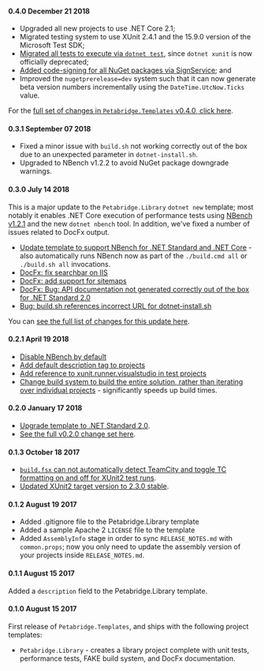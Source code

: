 #### 0.4.0 December 21 2018 ####
* Upgraded all new projects to use .NET Core 2.1;
* Migrated testing system to use XUnit 2.4.1 and the 15.9.0 version of the Microsoft Test SDK;
* [Migrated all tests to execute via `dotnet test`](https://github.com/petabridge/petabridge-dotnet-new/pull/73), since `dotnet xunit` is now officially deprecated;
* [Added code-signing for all NuGet packages via SignService](https://github.com/petabridge/petabridge-dotnet-new/issues/72); and
* Improved the `nugetprerelease=dev` system such that it can now generate beta version numbers incrementally using the `DateTime.UtcNow.Ticks` value.

For the [full set of changes in `Petabridge.Templates` v0.4.0, click here](https://github.com/petabridge/petabridge-dotnet-new/milestone/4).

#### 0.3.1 September 07 2018 ####
* Fixed a minor issue with `build.sh` not working correctly out of the box due to an unexpected parameter in `dotnet-install.sh`.
* Upgraded to NBench v1.2.2 to avoid NuGet package downgrade warnings.

#### 0.3.0 July 14 2018 ####
This is a major update to the `Petabridge.Library` `dotnet new` template; most notably it enables .NET Core execution of performance tests using [NBench v1.2.1](https://github.com/petabridge/NBench#running-nbench-tests-with-dotnet-nbench) and the new `dotnet nbench` tool. In addition, we've fixed a number of issues related to DocFx output.

* [Update template to support NBench for .NET Standard and .NET Core](https://github.com/petabridge/petabridge-dotnet-new/issues/24) - also automatically runs NBench now as part of the `./build.cmd all` or `./build.sh all` invocations.
* [DocFx: fix searchbar on IIS](https://github.com/petabridge/petabridge-dotnet-new/issues/54)
* [DocFx: add support for sitemaps](https://github.com/petabridge/petabridge-dotnet-new/issues/47)
* [DocFx: Bug: API documentation not generated correctly out of the box for .NET Standard 2.0](https://github.com/petabridge/petabridge-dotnet-new/issues/36)
* [Bug: build.sh references incorrect URL for dotnet-install.sh](https://github.com/petabridge/petabridge-dotnet-new/issues/51)

You can [see the full list of changes for this update here](https://github.com/petabridge/petabridge-dotnet-new/milestone/2).

#### 0.2.1 April 19 2018 ####
* [Disable NBench by default](https://github.com/petabridge/petabridge-dotnet-new/pull/41)
* [Add default description tag to projects](https://github.com/petabridge/petabridge-dotnet-new/issues/33)
* [Add reference to xunit.runner.visualstudio in test projects](https://github.com/petabridge/petabridge-dotnet-new/issues/32)
* [Change build system to build the entire solution, rather than iterating over individual projects](https://github.com/petabridge/petabridge-dotnet-new/issues/31) - significantly speeds up build times.

#### 0.2.0 January 17 2018 ####
* [Upgrade template to .NET Standard 2.0](https://github.com/petabridge/petabridge-dotnet-new/issues/28).
* [See the full v0.2.0 change set here](https://github.com/petabridge/petabridge-dotnet-new/milestone/1).

#### 0.1.3 October 18 2017 ####
* [`build.fsx` can not automatically detect TeamCity and toggle TC formatting on and off for XUnit2 test runs](https://github.com/petabridge/petabridge-dotnet-new/pull/19).
* [Updated XUnit2 target version to 2.3.0 stable](https://github.com/petabridge/petabridge-dotnet-new/pull/20).

#### 0.1.2 August 19 2017 ####
* Added .gitignore file to the Petabridge.Library template
* Added a sample Apache 2 `LICENSE` file to the template
* Added `AssemblyInfo` stage in order to sync `RELEASE_NOTES.md` with `common.props`; now you only need to update the assembly version of your projects inside `RELEASE_NOTES.md`.

#### 0.1.1 August 15 2017 ####
Added a `description` field to the Petabridge.Library template.

#### 0.1.0 August 15 2017 ####
First release of `Petabridge.Templates`, and ships with the following project templates:

* `Petabridge.Library` - creates a library project complete with unit tests, performance tests, FAKE build system, and DocFx documentation.
